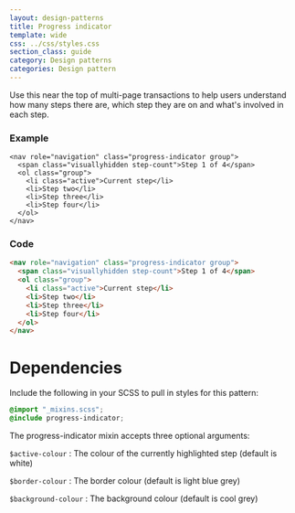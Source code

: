 ```yaml
---
layout: design-patterns
title: Progress indicator
template: wide
css: ../css/styles.css
section_class: guide
category: Design patterns
categories: Design pattern
---
```


Use this near the top of multi-page transactions to help users understand
how many steps there are, 
which step they are on and 
what's involved in each step.


### Example
<div class="pattern-example">
  <div class="inner">

    <nav role="navigation" class="progress-indicator group">
      <span class="visuallyhidden step-count">Step 1 of 4</span>
      <ol class="group">
        <li class="active">Current step</li>
        <li>Step two</li>
        <li>Step three</li>
        <li>Step four</li>
      </ol>
    </nav>

  </div>
</div>

### Code

~~~ html
<nav role="navigation" class="progress-indicator group">
  <span class="visuallyhidden step-count">Step 1 of 4</span>
  <ol class="group">
    <li class="active">Current step</li>
    <li>Step two</li>
    <li>Step three</li>
    <li>Step four</li>
  </ol>
</nav>
~~~


# Dependencies

Include the following in your SCSS to pull in styles for this pattern:

~~~ css
@import "_mixins.scss";
@include progress-indicator;
~~~

The progress-indicator mixin accepts three optional arguments:

`$active-colour`
: The colour of the currently highlighted step (default is white)


`$border-colour`
: The border colour (default is light blue grey)


`$background-colour`
: The background colour (default is cool grey)